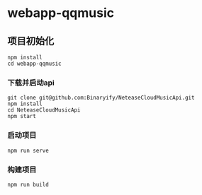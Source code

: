 # webapp-qqmusic

## 项目初始化
```
npm install
cd webapp-qqmusic
```
### 下载并启动api
```
git clone git@github.com:Binaryify/NeteaseCloudMusicApi.git
npm install
cd NeteaseCloudMusicApi
npm start
```

### 启动项目
```
npm run serve
```

### 构建项目
```
npm run build
```